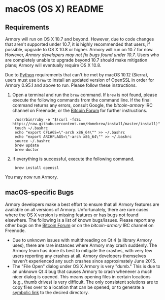 # macOS (OS X) README
## Requirements
Armory will run on OS X 10.7 and beyond. However, due to code changes that aren't supported under 10.7, it is highly recommended that users, if possible, upgrade to OS X 10.8 or higher. Armory will run on 10.7 for now. However, *Armory developers may not fix bugs found under 10.7*. Users who are completely unable to upgrade beyond 10.7 should make mitigation plans; Armory will eventually require OS X 10.8.

Due to [Python](https://python.org/) requirements that can't be met by macOS 10.12 (Sierra), users must use `brew` to install an updated version of OpenSSL in order for Armory 0.95.1 and above to run. Please follow these instructions.

1. Open a terminal and run the `brew` command. If `brew` is not found, please execute the following commands from the command line. If the final command returns any errors, consult Google, the *bitcoin-armory* IRC channel on Freenode, or the [Bitcoin Forum](https://bitcointalk.org/index.php?board=97.0) for further instructions.

        /usr/bin/ruby -e "$(curl -fsSL https://raw.githubusercontent.com/Homebrew/install/master/install)"
        touch ~/.bashrc
        echo "export CFLAGS=\"-arch x86_64\"" >> ~/.bashrc
        echo "export ARCHFLAGS=\"-arch x86_64\"" >> ~/.bashrc
        source ~/.bashrc
        brew update
        brew doctor

2. If everything is successful, execute the following command.

        brew install openssl

You may now run Armory.

## macOS-specific Bugs
Armory developers make a best effort to ensure that all Armory features are available on all versions of Armory. Unfortunately, there are rare cases where the OS X version is missing features or has bugs not found elsewhere. The following is a list of known bugs/issues. Please report any other bugs on the [Bitcoin Forum](https://bitcointalk.org/index.php?board=97.0) or on the *bitcoin-armory* IRC channel on Freenode.

- Due to unknown issues with multithreading on Qt 4 (a library Armory uses), there are rare instances where Armory may crash suddenly. The Armory team has done its best to mitigate the crashes, with very few users reporting any crashes at all. Armory developers themselves haven't experienced any such crashes since approximately June 2015.
- The "File Open" dialog under OS X Armory is very "dumb." This is due to an unknown Qt 4 bug that causes Armory to crash whenever a much nicer dialog is opened. This means opening files in certain locations (e.g., thumb drives) is very difficult. The only consistent solutions are to copy files over to a location that can be opened, or to generate a [symbolic link](http://askubuntu.com/questions/600714/creating-a-symlink-from-one-folder-to-another-with-different-names) to the desired directory.
